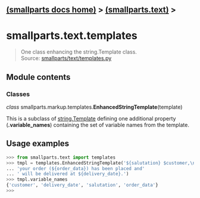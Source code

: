 [(smallparts docs home)](./) > [(smallparts.text)](./smallparts.text.md) >
----
# smallparts.text.templates

> One class enhancing the string.Template class.  
> Source: [smallparts/text/templates.py](https://github.com/blackstream-x/smallparts/blob/master/smallparts/text/templates.py)

## Module contents

### Classes

*class* smallparts.markup.templates.**EnhancedStringTemplate**(template)

This is a subclass of [string.Template](https://docs.python.org/library/string.html#string.Template)
defining one additional property (**.variable_names**) containing the set
of variable names from the template.

## Usage examples

```python
>>> from smallparts.text import templates
>>> tmpl = templates.EnhancedStringTemplate('${salutation} $customer,\n\n'
... 'your order (${order_data}) has been placed and'
... ' will be delivered at ${delivery_date}.')
>>> tmpl.variable_names
{'customer', 'delivery_date', 'salutation', 'order_data'}
>>> 
```

